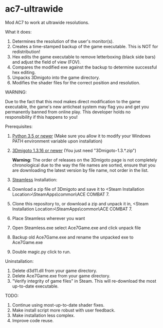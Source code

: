# ac7-ultrawide
Mod AC7 to work at ultrawide resolutions.

What it does:

1. Determines the resolution of the user's monitor(s).
2. Creates a time-stamped backup of the game executable. This is NOT for redistribution!
3. Hex edits the game executable to remove letterboxing (black side bars) and adjust the field of view (FOV).
4. Compares the modified exe against the backup to determine successful hex editing.
5. Unpacks 3Dmigoto into the game directory.
6. Modifies the shader files for the correct position and resolution.

WARNING: 

Due to the fact that this mod makes direct modification to the game executable, 
the game's new anticheat system may flag you and get you permanently banned from online play. 
This developer holds no responsibility if this happens to you! 

Prerequisites:

1. [Python 3.5 or newer](https://www.python.org/downloads/) (Make sure you allow it to modify your Windows PATH environment variable upon installation)
2. [3Dmigoto 1.3.16 or newer](https://github.com/bo3b/3Dmigoto/releases/) (You just need "3Dmigoto-1.3.\*.zip")

    **Warning:** The order of releases on the 3Dmigoto page is not completely chronological due to the way the file names are sorted, ensure that you are downloading the latest version by file name, not order in the list.

3. [Steamless](https://github.com/atom0s/Steamless) 
Installation: 

1. Download a zip file of 3Dmigoto and save it to \<Steam Installation Location\>\SteamApps\common\ACE COMBAT 7.
2. Clone this repository to, or download a zip and unpack it in, \<Steam Installation Location\>\SteamApps\common\ACE COMBAT 7.
3. Place Steamless wherever you want
4. Open Steamless.exe select Ace7Game.exe and click unpack file
5. Backup old Ace7Game.exe and rename the unpacked exe to Ace7Game.exe
6. Double magic.py click to run.

Uninstallation:

1. Delete d3d11.dll from your game directory.
2. Delete Ace7Game.exe from your game directory.
3. "Verify integrity of game files" in Steam. This will re-download the most up-to-date executable.

TODO:

1. Continue using most-up-to-date shader fixes.
2. Make install script more robust with user feedback.
3. Make installation less complex.
4. Improve code reuse.


